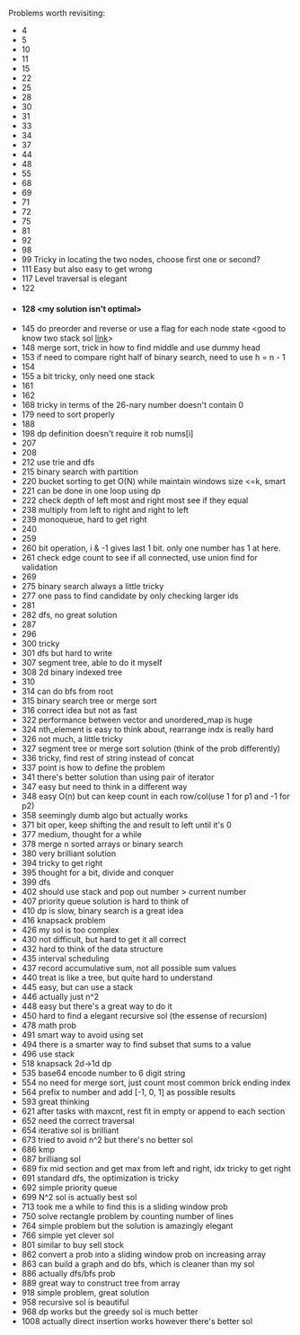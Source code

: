 Problems worth revisiting:
* 4
* 5
* 10
* 11
* 15
* 22
* 25
* 28
* 30
* 31
* 33
* 34
* 37
* 44
* 48
* 55
* 68
* 69
* 71
* 72
* 75
* 81
* 92
* 98
* 99 Tricky in locating the two nodes, choose first one or second?
* 111 Easy but also easy to get wrong
* 117 Level traversal is elegant <level traversal algo>
* 122  
* #### 128 <my solution isn't optimal>
* 145 do preorder and reverse or use a flag for each node state <good to know two stack sol [link](https://leetcode.com/problems/binary-tree-postorder-traversal/discuss/45648/three-ways-of-iterative-postorder-traversing-easy-explanation)>
* 148 merge sort, trick in how to find middle and use dummy head 
* 153 if need to compare right half of binary search, need to use h = n - 1
* 154
* 155 a bit tricky, only need one stack
* 161
* 162
* 168 tricky in terms of the 26-nary number doesn't contain 0
* 179 need to sort properly
* 188
* 198 dp definition doesn't require it rob nums[i]
* 207
* 208
* 212 use trie and dfs
* 215 binary search with partition
* 220 bucket sorting to get O(N) while maintain windows size <=k, smart
* 221 can be done in one loop using dp
* 222 check depth of left most and right most see if they equal
* 238 multiply from left to right and right to left
* 239 monoqueue, hard to get right
* 240
* 259
* 260 bit operation, i & -1 gives last 1 bit. only one number has 1 at here.
* 261 check edge count to see if all connected, use union find for validation
* 269
* 275 binary search always a little tricky
* 277 one pass to find candidate by only checking larger ids
* 281
* 282 dfs, no great solution
* 287
* 296
* 300 tricky
* 301 dfs but hard to write
* 307 segment tree, able to do it myself
* 308 2d binary indexed tree
* 310 
* 314 can do bfs from root
* 315 binary search tree or merge sort
* 316 correct idea but not as fast
* 322 performance between vector and unordered_map is huge
* 324 nth_element is easy to think about, rearrange indx is really hard 
* 326 not much, a little tricky
* 327 segment tree or merge sort solution (think of the prob differently)
* 336 tricky, find rest of string instead of concat
* 337 point is how to define the problem
* 341 there's better solution than using pair of iterator
* 347 easy but need to think in a different way
* 348 easy O(n) but can keep count in each row/col(use 1 for p1 and -1 for p2)
* 358 seemingly dumb algo but actually works
* 371 bit oper, keep shifting the and result to left until it's 0
* 377 medium, thought for a while
* 378 merge n sorted arrays or binary search
* 380 very brilliant solution
* 394 tricky to get right
* 395 thought for a bit, divide and conquer
* 399 dfs
* 402 should use stack and pop out number > current number
* 407 priority queue solution is hard to think of
* 410 dp is slow, binary search is a great idea
* 416 knapsack problem
* 426 my sol is too complex
* 430 not difficult, but hard to get it all correct
* 432 hard to think of the data structure
* 435 interval scheduling
* 437 record accumulative sum, not all possible sum values
* 440 treat is like a tree, but quite hard to understand
* 445 easy, but can use a stack
* 446 actually just n^2
* 448 easy but there's a great way to do it
* 450 hard to find a elegant recursive sol (the essense of recursion)
* 478 math prob
* 491 smart way to avoid using set 
* 494 there is a smarter way to find subset that sums to a value
* 496 use stack
* 518 knapsack 2d->1d dp
* 535 base64 encode number to 6 digit string
* 554 no need for merge sort, just count most common brick ending index
* 564 prefix to number and add [-1, 0, 1] as possible results
* 593 great thinking
* 621 after tasks with maxcnt, rest fit in empty or append to each section
* 652 need the correct traversal
* 654 iterative sol is brilliant
* 673 tried to avoid n^2 but there's no better sol
* 686 kmp 
* 687 brilliang sol
* 689 fix mid section and get max from left and right, idx tricky to get right
* 691 standard dfs, the optimization is tricky
* 692 simple priority queue
* 699 N^2 sol is actually best sol
* 713 took me a while to find this is a sliding window prob
* 750 solve rectangle problem by counting number of lines
* 764 simple problem but the solution is amazingly elegant
* 766 simple yet clever sol
* 801 similar to buy sell stock
* 862 convert a prob into a sliding window prob on increasing array
* 863 can build a graph and do bfs, which is cleaner than my sol
* 886 actually dfs/bfs prob
* 889 great way to construct tree from array
* 918 simple problem, great solution
* 958 recursive sol is beautiful
* 968 dp works but the greedy sol is much better 
* 1008 actually direct insertion works however there's better sol
